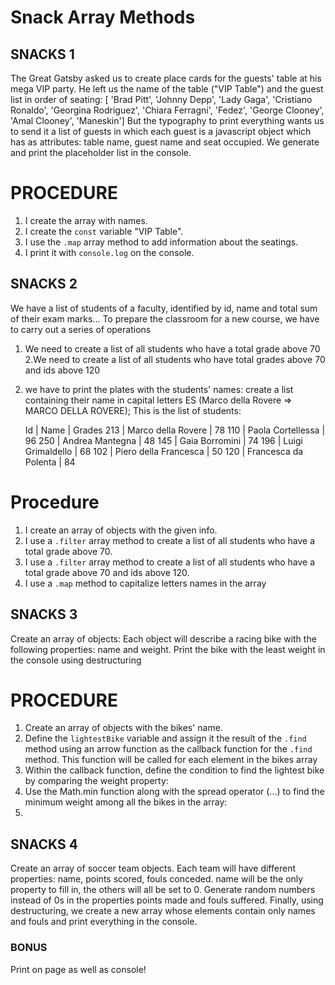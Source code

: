 # Snack Array Methods

## SNACKS 1

The Great Gatsby asked us to create place cards for the guests' table at his mega VIP party. He left us the name of the table ("VIP Table") and the guest list in order of seating:
[ 'Brad Pitt', 'Johnny Depp', 'Lady Gaga', 'Cristiano Ronaldo', 'Georgina Rodriguez', 'Chiara Ferragni', 'Fedez', 'George Clooney', 'Amal Clooney', 'Maneskin']
But the typography to print everything wants us to send it a list of guests in which each guest is a javascript object which has as attributes: table name, guest name and seat occupied.
We generate and print the placeholder list in the console.

# PROCEDURE

1. I create the array with names.
2. I create the `const` variable "VIP Table".
3. I use the `.map` array method to add information about the seatings.
4. I print it with `console.log` on the console.

## SNACKS 2

We have a list of students of a faculty, identified by id, name and total sum of their exam marks...
To prepare the classroom for a new course, we have to carry out a series of operations

1. We need to create a list of all students who have a total grade above 70
   2.We need to create a list of all students who have total grades above 70 and ids above 120
2. we have to print the plates with the students' names: create a list containing their name in capital letters ES (Marco della Rovere => MARCO DELLA ROVERE);
   This is the list of students:

   Id | Name | Grades
   213 | Marco della Rovere | 78
   110 | Paola Cortellessa | 96
   250 | Andrea Mantegna | 48
   145 | Gaia Borromini | 74
   196 | Luigi Grimaldello | 68
   102 | Piero della Francesca | 50
   120 | Francesca da Polenta | 84

# Procedure

1. I create an array of objects with the given info.
2. I use a `.filter` array method to create a list of all students who have a total grade above 70.
3. I use a `.filter` array method to create a list of all students who have a total grade above 70 and ids above 120.
4. I use a `.map` method to capitalize letters names in the array

## SNACKS 3

Create an array of objects:
Each object will describe a racing bike with the following properties: name and weight.
Print the bike with the least weight in the console using destructuring

# PROCEDURE

1. Create an array of objects with the bikes' name.
2. Define the `lightestBike` variable and assign it the result of the `.find` method using an arrow function as the callback function for the `.find` method. This function will be called for each element in the bikes array
3. Within the callback function, define the condition to find the lightest bike by comparing the weight property:
4. Use the Math.min function along with the spread operator (...) to find the minimum weight among all the bikes in the array:
5.

## SNACKS 4

Create an array of soccer team objects.
Each team will have different properties: name, points scored, fouls conceded.
name will be the only property to fill in, the others will all be set to 0.
Generate random numbers instead of 0s in the properties points made and fouls suffered.
Finally, using destructuring, we create a new array whose elements contain only names and fouls and print everything in the console.

### BONUS

Print on page as well as console!
